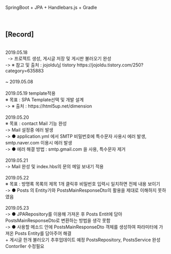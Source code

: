 SpringBoot + JPA + Handlebars.js + Gradle<br>
<br>
<br>
<h2>[Record]</h2>
<br>
2019.05.18 <br>
&nbsp;&nbsp;-> 프로젝트 생성, 게시글 저장 및 게시판 불러오기 완성<br>
    -> ※ 참고 및 출처 : jojoldu님 tistory  https://jojoldu.tistory.com/250?category=635883<br>
 <br> 
  ~ 2019.05.08<br>
<br>
2019.05.19 template적용 <br>
※ 목표 : SPA Template선택 및 개발 설계<br>
    -> ※ 출처 : https://html5up.net/dimension<br>
<br>
2019.05.20<br>
※ 목표 : contact Mail 기능 완성<br>
    -> Mail 설정중 에러 발생 <br>
    -> ● application.yml 에서 SMTP 비밀번호에 특수문자 사용시 에러 발생, smtp.naver.com 이용시 에러 발생<br>
    -> ● 에러 해결 방법 : smtp.gmail.com 을 사용, 특수문자 제거<br>
<br>    
2019.05.21 <br>
    -> Mail 완성 및 index.hbs의 문의 메일 보내기 적용<br>
<br>    
2019.05.22<br>
※ 목표 : 방명록 목록의 제목 1개 클릭후 비밀번호 입력시 일치하면 전체 내용 보이기<br> 
    -> ● Posts 의 Entity가와 PostsMainResponseDto의 활용을 제대로 이해하지 못하였음<br>
<br>
2019.05.23<br>
    -> ● JPARepository를 이용해 가져온 후  Posts Entit에 담아 PostsMainResponseDto로 변환하는 방법을 생각 못함<br>
    -> ● 사용할 메소드 안에 PostsMainResponseDto 객체를 생성하여 파라미터에 가져온 Posts Entity를 담아주어 해결<br>
       + 게시글 한개 불러오기 추후업데이트 예정 PostsRepository, PostsService 완성 Contorller 수정필요<br> 
